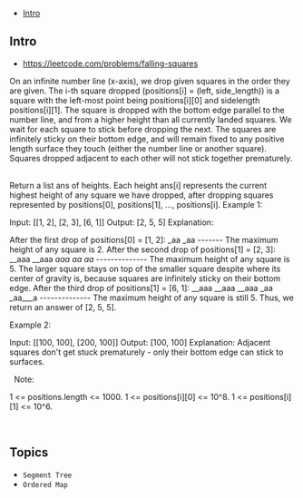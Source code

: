 - [Intro](#intro)

## Intro

- https://leetcode.com/problems/falling-squares

On an infinite number line (x-axis), we drop given squares in the order they are given.
The i-th square dropped (positions[i] = (left, side_length)) is a square with the left-most point being positions[i][0] and sidelength positions[i][1].
The square is dropped with the bottom edge parallel to the number line, and from a higher height than all currently landed squares. We wait for each square to stick before dropping the next.
The squares are infinitely sticky on their bottom edge, and will remain fixed to any positive length surface they touch (either the number line or another square). Squares dropped adjacent to each other will not stick together prematurely.
 

Return a list ans of heights. Each height ans[i] represents the current highest height of any square we have dropped, after dropping squares represented by positions[0], positions[1], ..., positions[i].
Example 1:

Input: [[1, 2], [2, 3], [6, 1]]
Output: [2, 5, 5]
Explanation:

After the first drop of positions[0] = [1, 2]: _aa _aa ------- The maximum height of any square is 2.
After the second drop of positions[1] = [2, 3]: __aaa __aaa __aaa _aa__ _aa__ -------------- The maximum height of any square is 5. The larger square stays on top of the smaller square despite where its center of gravity is, because squares are infinitely sticky on their bottom edge.
After the third drop of positions[1] = [6, 1]: __aaa __aaa __aaa _aa _aa___a -------------- The maximum height of any square is still 5. Thus, we return an answer of [2, 5, 5].
 
 

Example 2:

Input: [[100, 100], [200, 100]]
Output: [100, 100]
Explanation: Adjacent squares don't get stuck prematurely - only their bottom edge can stick to surfaces.

 
Note:

1 <= positions.length <= 1000.
1 <= positions[i][0] <= 10^8.
1 <= positions[i][1] <= 10^6.

 


## Topics

- `Segment Tree`
- `Ordered Map`


